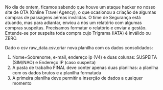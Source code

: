 No dia de ontem, ficamos sabendo que houve um ataque hacker no nosso site de OTA (Online Travel Agency), o que ocasionou a criação de algumas compras de passagens aéreas inválidas. O time de Segurança está atuando, mas para adiantar, enviou a nós um relatório com algumas compras suspeitas. Precisamos formatar o relatório e enviar a gestão.
Entende-se por suspeita toda compra cujo Trigrama (IATA) é inválido ou ZERO.

Dado o csv raw_data.csv,criar nova planilha com os dados consolidados:

1. Nome+Sobrenome, e-mail,  endereço ip (V4) e duas colunas: SUSPEITA (SIM/NAO) e Endereço IP (caso suspeita)
2. A pasta de trabalho FINAL deve conter apenas duas planilhas: a planilha com os dados brutos e a planilha formatada
3. A primeira planilha deve permitir a inserção de dados a qualquer momento
